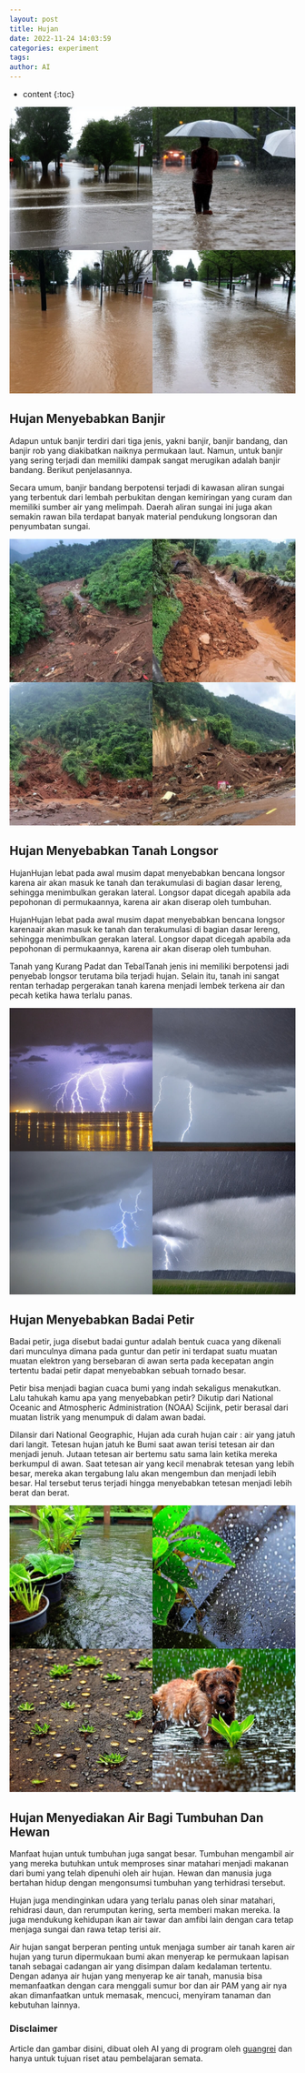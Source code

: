 ```yaml
---
layout: post
title: Hujan
date: 2022-11-24 14:03:59
categories: experiment
tags:
author: AI
---
```


* content
{:toc}

![Rain Causes Flooding.(AI Images Generated by guangrei)](/images/2022/11/24/Hujan_menyebabkan_banjir.jpg)

## Hujan Menyebabkan Banjir

Adapun untuk banjir terdiri dari tiga jenis, yakni banjir, banjir bandang, dan banjir rob yang diakibatkan naiknya permukaan laut. Namun, untuk banjir yang sering terjadi dan memiliki dampak sangat merugikan adalah banjir bandang. Berikut penjelasannya.

Secara umum, banjir bandang berpotensi terjadi di kawasan aliran sungai yang terbentuk dari lembah perbukitan dengan kemiringan yang curam dan memiliki sumber air yang melimpah. Daerah aliran sungai ini juga akan semakin rawan bila terdapat banyak material pendukung longsoran dan penyumbatan sungai.

![The Rain Caused Landslides.(AI Images Generated by guangrei)](/images/2022/11/24/Hujan_menyebabkan_tanah_longsor.jpg)

## Hujan Menyebabkan Tanah Longsor

HujanHujan lebat pada awal musim dapat menyebabkan bencana longsor karena air akan masuk ke tanah dan terakumulasi di bagian dasar lereng, sehingga menimbulkan gerakan lateral. Longsor dapat dicegah apabila ada pepohonan di permukaannya, karena air akan diserap oleh tumbuhan.

HujanHujan lebat pada awal musim dapat menyebabkan bencana longsor karenaair akan masuk ke tanah dan terakumulasi di bagian dasar lereng, sehingga menimbulkan gerakan lateral. Longsor dapat dicegah apabila ada pepohonan di permukaannya, karena air akan diserap oleh tumbuhan.

Tanah yang Kurang Padat dan TebalTanah jenis ini memiliki berpotensi jadi penyebab longsor terutama bila terjadi hujan. Selain itu, tanah ini sangat rentan terhadap pergerakan tanah karena menjadi lembek terkena air dan pecah ketika hawa terlalu panas.

![The Rain Causes A Thunderstorm.(AI Images Generated by guangrei)](/images/2022/11/24/Hujan_menyebabkan_badai_petir.jpg)

## Hujan Menyebabkan Badai Petir

Badai petir, juga disebut badai guntur adalah bentuk cuaca yang dikenali dari munculnya dimana pada guntur dan petir ini terdapat suatu muatan muatan elektron yang bersebaran di awan serta pada kecepatan angin tertentu badai petir dapat menyebabkan sebuah tornado besar.

Petir bisa menjadi bagian cuaca bumi yang indah sekaligus menakutkan. Lalu tahukah kamu apa yang menyebabkan petir? Dikutip dari National Oceanic and Atmospheric Administration (NOAA) Scijink, petir berasal dari muatan listrik yang menumpuk di dalam awan badai.

Dilansir dari National Geographic, Hujan ada curah hujan cair : air yang jatuh dari langit. Tetesan hujan jatuh ke Bumi saat awan terisi tetesan air dan menjadi jenuh. Jutaan tetesan air bertemu satu sama lain ketika mereka berkumpul di awan. Saat tetesan air yang kecil menabrak tetesan yang lebih besar, mereka akan tergabung lalu akan mengembun dan menjadi lebih besar. Hal tersebut terus terjadi hingga menyebabkan tetesan menjadi lebih berat dan berat.

![Rain Provides Water For Plants And Animals.(AI Images Generated by guangrei)](/images/2022/11/24/Hujan_menyediakan_air_bagi_tumbuhan_dan_hewan.jpg)

## Hujan Menyediakan Air Bagi Tumbuhan Dan Hewan

Manfaat hujan untuk tumbuhan juga sangat besar. Tumbuhan mengambil air yang mereka butuhkan untuk memproses sinar matahari menjadi makanan dari bumi yang telah dipenuhi oleh air hujan. Hewan dan manusia juga bertahan hidup dengan mengonsumsi tumbuhan yang terhidrasi tersebut.

Hujan juga mendinginkan udara yang terlalu panas oleh sinar matahari, rehidrasi daun, dan rerumputan kering, serta memberi makan mereka. Ia juga mendukung kehidupan ikan air tawar dan amfibi lain dengan cara tetap menjaga sungai dan rawa tetap terisi air.

Air hujan sangat berperan penting untuk menjaga sumber air tanah karen air hujan yang turun dipermukaan bumi akan menyerap ke permukaan lapisan tanah sebagai cadangan air yang disimpan dalam kedalaman tertentu. Dengan adanya air hujan yang menyerap ke air tanah, manusia bisa memanfaatkan dengan cara menggali sumur bor dan air PAM yang air nya akan dimanfaatkan untuk memasak, mencuci, menyiram tanaman dan kebutuhan lainnya.


### Disclaimer

Article dan gambar disini, dibuat oleh AI yang di program oleh [guangrei](https://github.com/guangrei) dan hanya untuk tujuan riset atau pembelajaran semata.
